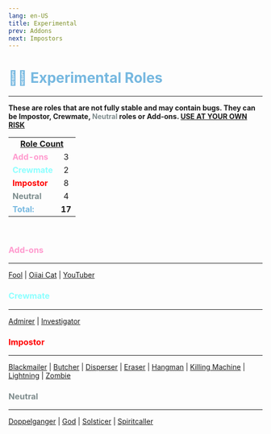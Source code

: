 ```yaml
---
lang: en-US
title: Experimental
prev: Addons
next: Impostors
---
```


# <font color=#76b8e0>👨‍🔬 <b>Experimental Roles</b></font>
---
<b>These are roles that are not fully stable and may contain bugs. They can be Impostor, Crewmate, <font color=#7f8c8d>Neutral</font> roles or Add-ons. <u>USE AT YOUR OWN RISK</u></b>

<table>
<tr>
<td colspan="2" align="center"><b><u>Role Count</u></b></td>
</tr>

<tr>
<td><font color=#ff9ace><b>Add-ons</b></font></td>
<td align="center">3</td>
</tr>

<tr>
<td><font color=#8cffff><b>Crewmate</b></font> </td>
<td align="center">2</td>
</tr>

<tr>
<td><font color=red><b>Impostor</b></font></td>
<td align="center">8</td>
</tr>

<tr>
<td><font color=#7c8c8d><b>Neutral</b></font></td>
<td align="center">4</td>
</tr>

<tr>
<td><font color=#76b8e0><b>Total:</b></font></td>
<td align="center"><b>17</b></td>
</tr>

</table>
<br>

### <font color=#ff9ace><b>Add-ons</b></font>
---
[Fool](/options/Experimental/Addon/Fool.html) | [Oiiai Cat](/options/Experimental/Addon/OiiaiCat.html) | [YouTuber](/options/Experimental/Addon/YouTuber.html)
<br>

### <font color=#8cffff><b>Crewmate</b></font>
---
[Admirer](/options/Experimental/Crewmate/Admirer.html) | [Investigator](/options/Experimental/Crewmate/Investigator.html)
<br>

### <font color=red><b>Impostor</b></font>
---
[Blackmailer](/options/Experimental/Impostor/Blackmailer.html) | [Butcher](/options/Experimental/Impostor/Butcher.html) | [Disperser](/options/Experimental/Impostor/Disperser.html) | [Eraser](/options/Experimental/Impostor/Eraser.html) | [Hangman](/options/Experimental/Impostor/Hangman.html) | [Killing Machine](/options/Experimental/Impostor/KillingMachine.html) | [Lightning](/options/Experimental/Impostor/Lightning.html) | [Zombie](/options/Experimental/Impostor/Zombie.html)
<br>

### <font color=#7f8c8d><b>Neutral</b></font>
---
[Doppelganger](/options/Experimental/Neutral/Doppelganger.html) | [God](/options/Experimental/Neutral/God.html) | [Solsticer](/options/Experimental/Neutral/Solsticer.html) | [Spiritcaller](/options/Experimental/Neutral/Spiritcaller.html)
<br>